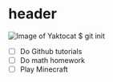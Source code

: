 # header
![Image of Yaktocat](https://octodex.github.com/images/yaktocat.png)
$ git init
- [ ] Do Github tutorials
- [ ] Do math homework
- [ ] Play Minecraft

